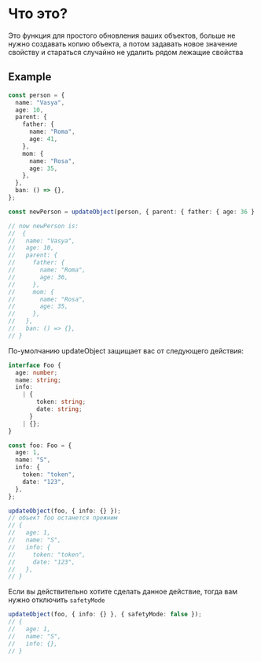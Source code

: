 # Что это?

Это функция для простого обновления ваших объектов, больше не нужно создавать копию объекта, а потом задавать новое значение свойству и стараться случайно не удалить рядом лежащие свойства

## Example

```ts
const person = {
  name: "Vasya",
  age: 10,
  parent: {
    father: {
      name: "Roma",
      age: 41,
    },
    mom: {
      name: "Rosa",
      age: 35,
    },
  },
  ban: () => {},
};

const newPerson = updateObject(person, { parent: { father: { age: 36 } } });

// now newPerson is:
//  {
//   name: "Vasya",
//   age: 10,
//   parent: {
//     father: {
//       name: "Roma",
//       age: 36,
//     },
//     mom: {
//       name: "Rosa",
//       age: 35,
//     },
//   },
//   ban: () => {},
// }
```

По-умолчанию updateObject защищает вас от следующего действия:

```ts
interface Foo {
  age: number;
  name: string;
  info:
    | {
        token: string;
        date: string;
      }
    | {};
}

const foo: Foo = {
  age: 1,
  name: "S",
  info: {
    token: "token",
    date: "123",
  },
};

updateObject(foo, { info: {} });
// объект foo останется прежним
// {
//   age: 1,
//   name: "S",
//   info: {
//     token: "token",
//     date: "123",
//   },
// }
```

Если вы действительно хотите сделать данное действие, тогда вам нужно отключить `safetyMode`

```ts
updateObject(foo, { info: {} }, { safetyMode: false });
// {
//   age: 1,
//   name: "S",
//   info: {},
// }
```
